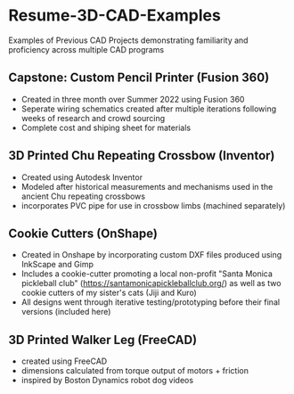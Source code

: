 # Resume-3D-CAD-Examples
Examples of Previous CAD Projects demonstrating familiarity and proficiency across multiple CAD programs
 

## **Capstone: Custom Pencil Printer (Fusion 360)**
- Created in three month over Summer 2022 using Fusion 360
- Seperate wiring schematics created after multiple iterations following weeks of research and crowd sourcing
- Complete cost and shiping sheet for materials


## 3D Printed Chu Repeating Crossbow (Inventor)
- Created using Autodesk Inventor
- Modeled after historical measurements and mechanisms used in the ancient Chu repeating crossbows
- incorporates PVC pipe for use in crossbow limbs (machined separately)


## Cookie Cutters (OnShape)
- Created in Onshape by incorporating custom DXF files produced using InkScape and Gimp
- Includes a cookie-cutter promoting a local non-profit "Santa Monica pickleball club" (https://santamonicapickleballclub.org/) as well as two cookie cutters of my sister's cats (Jiji and Kuro)
- All designs went through iterative testing/prototyping before their final versions (included here)
 
 
## 3D Printed Walker Leg (FreeCAD)
- created using FreeCAD
- dimensions calculated from torque output of motors + friction
- inspired by Boston Dynamics robot dog videos
